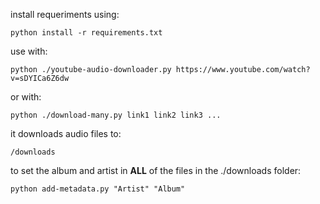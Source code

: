 install requeriments using:
    
    python install -r requirements.txt

use with:

    python ./youtube-audio-downloader.py https://www.youtube.com/watch?v=sDYICa6Z6dw

or with:

    python ./download-many.py link1 link2 link3 ...

it downloads audio files to:

    /downloads


to set the album and artist in **ALL** of the files in the ./downloads folder:
    
    python add-metadata.py "Artist" "Album"